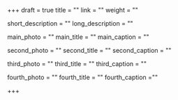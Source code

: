 +++
draft = true
title = ""
link = ""
weight = ""

short_description = ""
long_description = ""

main_photo = ""
main_title = ""
main_caption = ""

second_photo = ""
second_title = ""
second_caption = ""

third_photo = ""
third_title = ""
third_caption = ""

fourth_photo = ""
fourth_title = ""
fourth_caption =""

+++

